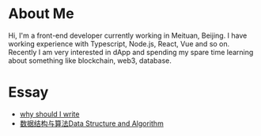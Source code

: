 
# About Me
Hi, I'm a front-end developer currently working in Meituan, Beijing. 
I have working experience with Typescript, Node.js, React, Vue and so on.
Recently I am very interested in dApp and spending my spare time learning about something like blockchain, web3, database.

# Essay
- [why should I write](./notes/why%20should%20i%20write)
- [数据结构与算法Data Structure and Algorithm](./notes/%E6%95%B0%E6%8D%AE%E7%BB%93%E6%9E%84%E4%B8%8E%E7%AE%97%E6%B3%95Data%20Structure%20and%20Algorithm/introduction)
<!-- - [the users of EDAO](./notes/the%20user%20of%20EDAO) -->
